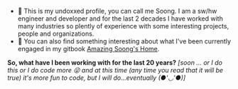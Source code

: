 - 👋 This is my undoxxed profile, you can call me Soong. I am a sw/hw engineer and developer and for the last 2 decades I have worked with many industries so plently of experience with some interesting projects, people and organizations.
- 👀 You can also find something interesting about what I've been currently engaged in my gitbook [Amazing Soong's Home](https://soong.gitbook.io/home/).

**So, what have I been working with for the last 20 years?**
_[soon ... or I do this or I do code more 😜 and at this time (any time you read that it will be true) it's more fun to code, but I will do...eventually (●'◡'●)]_

<!---
- 🌱 I’m currently learning ...
- 💞️ I’m looking to collaborate on ...
- 📫 How to reach me ...
soong162/soong162 is a ✨ special ✨ repository because its `README.md` (this file) appears on your GitHub profile.
You can click the Preview link to take a look at your changes.
--->
